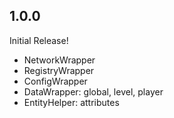 
## 1.0.0

Initial Release!

- NetworkWrapper
- RegistryWrapper
- ConfigWrapper
- DataWrapper: global, level, player
- EntityHelper: attributes
